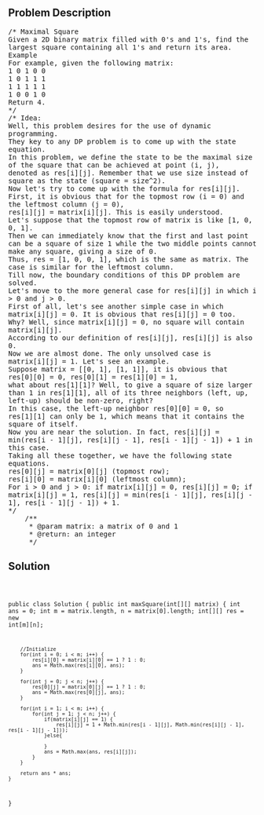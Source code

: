 <!--
<style>
  body { font-family: Arial, sans-serif; }
  .container { max-width: 100%; margin: 0 auto; padding: 10px; }
  .comment-block { max-width: 30%; background-color: #f9f9f9; padding: 10px; border-left: 5px solid #ccc; overflow-wrap: break-word; white-space: pre-wrap; }
  .code-block { background-color: #f4f4f4; padding: 10px; border: 1px solid #ddd; overflow-wrap: break-word; white-space: pre-wrap; }
</style>
-->

<div class='container'>
<h2>Problem Description</h2>
<div class='comment-block'>
<pre>
/* Maximal Square
Given a 2D binary matrix filled with 0's and 1's, find the
largest square containing all 1's and return its area.
Example
For example, given the following matrix:
1 0 1 0 0
1 0 1 1 1
1 1 1 1 1
1 0 0 1 0
Return 4.
*/
/* Idea:
Well, this problem desires for the use of dynamic
programming.
They key to any DP problem is to come up with the state
equation.
In this problem, we define the state to be the maximal size
of the square that can be achieved at point (i, j),
denoted as res[i][j]. Remember that we use size instead of
square as the state (square = size^2).
Now let's try to come up with the formula for res[i][j].
First, it is obvious that for the topmost row (i = 0) and
the leftmost column (j = 0),
res[i][j] = matrix[i][j]. This is easily understood.
Let's suppose that the topmost row of matrix is like [1, 0,
0, 1].
Then we can immediately know that the first and last point
can be a square of size 1 while the two middle points cannot
make any square, giving a size of 0.
Thus, res = [1, 0, 0, 1], which is the same as matrix. The
case is similar for the leftmost column.
Till now, the boundary conditions of this DP problem are
solved.
Let's move to the more general case for res[i][j] in which i
> 0 and j > 0.
First of all, let's see another simple case in which
matrix[i][j] = 0. It is obvious that res[i][j] = 0 too.
Why? Well, since matrix[i][j] = 0, no square will contain
matrix[i][j].
According to our definition of res[i][j], res[i][j] is also
0.
Now we are almost done. The only unsolved case is
matrix[i][j] = 1. Let's see an example.
Suppose matrix = [[0, 1], [1, 1]], it is obvious that
res[0][0] = 0, res[0][1] = res[1][0] = 1,
what about res[1][1]? Well, to give a square of size larger
than 1 in res[1][1], all of its three neighbors (left, up,
left-up) should be non-zero, right?
In this case, the left-up neighbor res[0][0] = 0, so
res[1][1] can only be 1, which means that it contains the
square of itself.
Now you are near the solution. In fact, res[i][j] =
min(res[i - 1][j], res[i][j - 1], res[i - 1][j - 1]) + 1 in
this case.
Taking all these together, we have the following state
equations.
res[0][j] = matrix[0][j] (topmost row);
res[i][0] = matrix[i][0] (leftmost column);
For i > 0 and j > 0: if matrix[i][j] = 0, res[i][j] = 0; if
matrix[i][j] = 1, res[i][j] = min(res[i - 1][j], res[i][j -
1], res[i - 1][j - 1]) + 1.
*/
    /**
     * @param matrix: a matrix of 0 and 1
     * @return: an integer
     */
</pre>
</div>

<h2>Solution</h2>
<div class='code-block'>
<pre><code class='language-java'>




public class Solution {
    public int maxSquare(int[][] matrix) {
        int ans = 0;
        int m = matrix.length, n = matrix[0].length;
        int[][] res = new int[m][n];
        
        //Initialize
        for(int i = 0; i < m; i++) {
            res[i][0] = matrix[i][0] == 1 ? 1 : 0;
            ans = Math.max(res[i][0], ans);
        }
        
        for(int j = 0; j < n; j++) {
            res[0][j] = matrix[0][j] == 1 ? 1 : 0;
            ans = Math.max(res[0][j], ans);
        }
        
        for(int i = 1; i < m; i++) {
            for(int j = 1; j < n; j++) {
                if(matrix[i][j] == 1) {
                    res[i][j] = 1 + Math.min(res[i - 1][j], Math.min(res[i][j - 1], res[i - 1][j - 1]));
                }else{
                    
                }
                ans = Math.max(ans, res[i][j]);
            }
        }
        
        return ans * ans;
    }
}





</code></pre>
</div>
</div>
